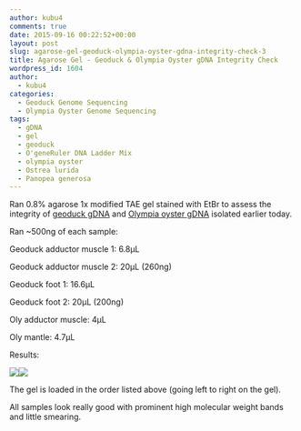 ```yaml
---
author: kubu4
comments: true
date: 2015-09-16 00:22:52+00:00
layout: post
slug: agarose-gel-geoduck-olympia-oyster-gdna-integrity-check-3
title: Agarose Gel - Geoduck & Olympia Oyster gDNA Integrity Check
wordpress_id: 1604
author:
  - kubu4
categories:
  - Geoduck Genome Sequencing
  - Olympia Oyster Genome Sequencing
tags:
  - gDNA
  - gel
  - geoduck
  - O'geneRuler DNA Ladder Mix
  - olympia oyster
  - Ostrea lurida
  - Panopea generosa
---
```


Ran 0.8% agarose 1x modified TAE gel stained with EtBr to assess the integrity of [geoduck gDNA](http://onsnetwork.org/kubu4/2015/09/15/genomic-dna-isolation-geoduck-adductor-muscle-foot-3/) and [Olympia oyster gDNA](http://onsnetwork.org/kubu4/2015/09/15/genomic-dna-isolation-olympia-oyster-adductor-musle-mantle-3/) isolated earlier today.

Ran ~500ng of each sample:

Geoduck adductor muscle 1: 6.8μL

Geoduck adductor muscle 2: 20μL (260ng)

Geoduck foot 1: 16.6μL

Geoduck foot 2: 20μL (200ng)

Oly adductor muscle: 4μL

Oly mantle: 4.7μL

Results:



[![](https://raw.githubusercontent.com/sr320/LabDocs/master/protocols/Commercial_Protocols/ThermoFisher_OgeneRuler_DNA_Ladder_Mix_F100439.jpg)](https://raw.githubusercontent.com/sr320/LabDocs/master/protocols/Commercial_Protocols/ThermoFisher_OgeneRuler_DNA_Ladder_Mix_F100439.jpg)[![](http://eagle.fish.washington.edu/Arabidopsis/20150915_gel_gDNA_oly_geoduck.jpg)](http://eagle.fish.washington.edu/Arabidopsis/20150915_gel_gDNA_oly_geoduck.jpg)











The gel is loaded in the order listed above (going left to right on the gel).

All samples look really good with prominent high molecular weight bands and little smearing.
